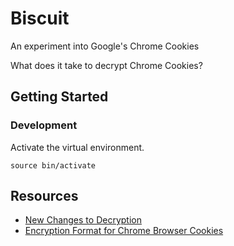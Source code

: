 # Biscuit
An experiment into Google's Chrome Cookies

What does it take to decrypt Chrome Cookies?

## Getting Started
### Development
Activate the virtual environment.
```
source bin/activate
```

## Resources
- [New Changes to Decryption](https://gist.github.com/kosh04/36cf6023fb75b516451ce933b9db2207?permalink_comment_id=5291243#gistcomment-5291243)
- [Encryption Format for Chrome Browser Cookies](https://gist.github.com/creachadair/937179894a24571ce9860e2475a2d2ec)
